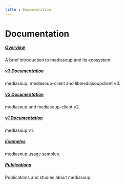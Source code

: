 ```yaml
---
title : Documentation
---
```



# Documentation

##### [Overview](/documentation/overview/)

A brief introduction to mediasoup and its ecosystem.

##### [v3 Documentation](/documentation/v3/)

mediasoup, mediasoup-client and libmediasoupclient v3.

##### [v2 Documentation](/documentation/v2/)

mediasoup and mediasoup-client v2.

##### [v1 Documentation](/documentation/v1/)

mediasoup v1.

##### [Examples](/documentation/examples/)

mediasoup usage samples.

##### [Publications](/documentation/publications/)

Publications and studies about mediasoup.
